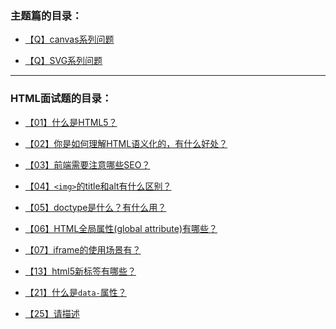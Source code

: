 

### 主题篇的目录：

- [【Q】canvas系列问题](submenu/canvas.md)

- [【Q】SVG系列问题](submenu/SVG.md)

  

  



---



### HTML面试题的目录：

- [【01】什么是HTML5？](submenu/01.md)
- [【02】你是如何理解HTML语义化的，有什么好处？](submenu/02.md)
- [【03】前端需要注意哪些SEO？](submenu/03.md)
- [【04】`<img>`的title和alt有什么区别？](submenu/04.md)
- [【05】doctype是什么？有什么用？](submenu/05.md)
- [【06】HTML全局属性(global attribute)有哪些？](submenu/06.md)
- [【07】iframe的使用场景有？](submenu/07.md)
- [【13】html5新标签有哪些？](submenu/13.md)
- [【21】什么是`data-`属性？ ](submenu/21.md)



- [【25】请描述<script>、<script async>和<script defer>的区别？](submenu/25.md)

- [【31】为什么HTML5里面我们不需要DTD（Document Type Definition文档类型定义）](submenu/31.md)

- [【32】如果我不放入<! DOCTYPE html> ，HTML5还会工作么？](submenu/32.md)
- [【33】哪些浏览器支持HTML5？](submenu/33.md)
- [【34】HTML5的页面结构同HTML4或者更前的HTML有什么区别?](submenu/34.md)
- [【35】HTML5中的datalist是什么？](submenu/35.md)
- [【36】HTML5中什么是不同的新的表单元素类型?](submenu/36.md)
- [【58】如何在手机页面上调用九宫格数字键盘？](submenu/58.md)
- 
- 









